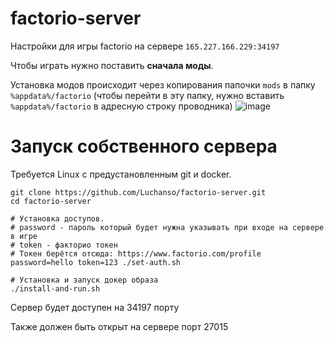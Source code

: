 # factorio-server

Настройки для игры factorio на сервере `165.227.166.229:34197`

Чтобы играть нужно поставить **сначала моды**.

Установка модов происходит через копирования папочки `mods` в папку `%appdata%/factorio` (чтобы перейти в эту папку, нужно вставить `%appdata%/factorio` в адресную строку проводника)
![image](https://user-images.githubusercontent.com/2098777/50358789-96229880-056b-11e9-8a6d-293f55869508.png)

# Запуск собственного сервера

Требуется Linux с предустановленным git и docker.

```
git clone https://github.com/Luchanso/factorio-server.git
cd factorio-server

# Установка доступов.
# password - пароль который будет нужна указывать при входе на сервере в игре
# token - факторио токен
# Токен берётся отсюда: https://www.factorio.com/profile
password=hello token=123 ./set-auth.sh

# Установка и запуск докер образа
./install-and-run.sh
```

Сервер будет доступен на 34197 порту

Также должен быть открыт на сервере порт 27015
